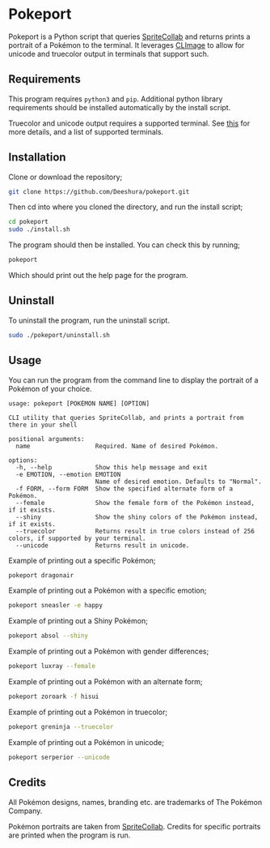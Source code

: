 # Pokeport

Pokeport is a Python script that queries [SpriteCollab](https://sprites.pmdcollab.org) and returns prints a portrait of a Pokémon to the terminal. It leverages [CLImage](https://github.com/pnappa/CLImage) to allow for unicode and truecolor output in terminals that support such.

## Requirements

This program requires `python3` and `pip`. Additional python library requirements should be installed automatically by the install script. 

Truecolor and unicode output requires a supported terminal. See [this](https://github.com/termstandard/colors) for more details, and a list of supported terminals.

## Installation

Clone or download the repository;

```bash
git clone https://github.com/Deeshura/pokeport.git
```

Then cd into where you cloned the directory, and run the install script;

```bash
cd pokeport
sudo ./install.sh
```

The program should then be installed. You can check this by running;

```bash
pokeport
```

Which should print out the help page for the program.

## Uninstall

To uninstall the program, run the uninstall script.

```bash
sudo ./pokeport/uninstall.sh
```

## Usage

You can run the program from the command line to display the portrait of a Pokémon of your choice.

```text
usage: pokeport [POKÉMON NAME] [OPTION]

CLI utility that queries SpriteCollab, and prints a portrait from there in your shell

positional arguments:
  name                  Required. Name of desired Pokémon.

options:
  -h, --help            Show this help message and exit
  -e EMOTION, --emotion EMOTION
                        Name of desired emotion. Defaults to "Normal".
  -f FORM, --form FORM  Show the specified alternate form of a Pokémon.
  --female              Show the female form of the Pokémon instead, if it exists.
  --shiny               Show the shiny colors of the Pokémon instead, if it exists.
  --truecolor           Returns result in true colors instead of 256 colors, if supported by your terminal.
  --unicode             Returns result in unicode.
```

Example of printing out a specific Pokémon;

```bash
pokeport dragonair
```

Example of printing out a Pokémon with a specific emotion;

```bash
pokeport sneasler -e happy
```

Example of printing out a Shiny Pokémon;

```bash
pokeport absol --shiny
```

Example of printing out a Pokémon with gender differences;

```bash
pokeport luxray --female
```

Example of printing out a Pokémon with an alternate form;

```bash
pokeport zoroark -f hisui
```

Example of printing out a Pokémon in truecolor;

```bash
pokeport greninja --truecolor
```

Example of printing out a Pokémon in unicode;

```bash
pokeport serperior --unicode
```

## Credits

All Pokémon designs, names, branding etc. are trademarks of The Pokémon Company.

Pokémon portraits are taken from [SpriteCollab](https://sprites.pmdcollab.org). Credits for specific portraits are printed when the program is run.